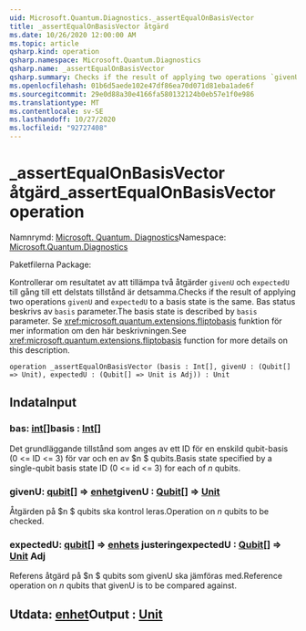 ```yaml
---
uid: Microsoft.Quantum.Diagnostics._assertEqualOnBasisVector
title: _assertEqualOnBasisVector åtgärd
ms.date: 10/26/2020 12:00:00 AM
ms.topic: article
qsharp.kind: operation
qsharp.namespace: Microsoft.Quantum.Diagnostics
qsharp.name: _assertEqualOnBasisVector
qsharp.summary: Checks if the result of applying two operations `givenU` and `expectedU` to a basis state is the same. The basis state is described by `basis` parameter. See <xref:microsoft.quantum.extensions.fliptobasis> function for more details on this description.
ms.openlocfilehash: 01b6d5aede102e47df86ea70d071d81eba1ade6f
ms.sourcegitcommit: 29e0d88a30e4166fa580132124b0eb57e1f0e986
ms.translationtype: MT
ms.contentlocale: sv-SE
ms.lasthandoff: 10/27/2020
ms.locfileid: "92727408"
---
```

# <a name="_assertequalonbasisvector-operation"></a><span data-ttu-id="aad73-102">_assertEqualOnBasisVector åtgärd</span><span class="sxs-lookup"><span data-stu-id="aad73-102">_assertEqualOnBasisVector operation</span></span>

<span data-ttu-id="aad73-103">Namnrymd: [Microsoft. Quantum. Diagnostics](xref:Microsoft.Quantum.Diagnostics)</span><span class="sxs-lookup"><span data-stu-id="aad73-103">Namespace: [Microsoft.Quantum.Diagnostics](xref:Microsoft.Quantum.Diagnostics)</span></span>

<span data-ttu-id="aad73-104">Paketfilerna [](https://nuget.org/packages/)</span><span class="sxs-lookup"><span data-stu-id="aad73-104">Package: [](https://nuget.org/packages/)</span></span>


<span data-ttu-id="aad73-105">Kontrollerar om resultatet av att tillämpa två åtgärder `givenU` och `expectedU` till gång till ett delstats tillstånd är detsamma.</span><span class="sxs-lookup"><span data-stu-id="aad73-105">Checks if the result of applying two operations `givenU` and `expectedU` to a basis state is the same.</span></span> <span data-ttu-id="aad73-106">Bas status beskrivs av `basis` parameter.</span><span class="sxs-lookup"><span data-stu-id="aad73-106">The basis state is described by `basis` parameter.</span></span>
<span data-ttu-id="aad73-107">Se <xref:microsoft.quantum.extensions.fliptobasis> funktion för mer information om den här beskrivningen.</span><span class="sxs-lookup"><span data-stu-id="aad73-107">See <xref:microsoft.quantum.extensions.fliptobasis> function for more details on this description.</span></span>

```qsharp
operation _assertEqualOnBasisVector (basis : Int[], givenU : (Qubit[] => Unit), expectedU : (Qubit[] => Unit is Adj)) : Unit
```


## <a name="input"></a><span data-ttu-id="aad73-108">Indata</span><span class="sxs-lookup"><span data-stu-id="aad73-108">Input</span></span>

### <a name="basis--int"></a><span data-ttu-id="aad73-109">bas: [int](xref:microsoft.quantum.lang-ref.int)[]</span><span class="sxs-lookup"><span data-stu-id="aad73-109">basis : [Int](xref:microsoft.quantum.lang-ref.int)[]</span></span>

<span data-ttu-id="aad73-110">Det grundläggande tillstånd som anges av ett ID för en enskild qubit-basis (0 <= ID <= 3) för var och en av $n $ qubits.</span><span class="sxs-lookup"><span data-stu-id="aad73-110">Basis state specified by a single-qubit basis state ID (0 <= id <= 3) for each of $n$ qubits.</span></span>


### <a name="givenu--qubit--unit"></a><span data-ttu-id="aad73-111">givenU: [qubit](xref:microsoft.quantum.lang-ref.qubit)[] => [enhet](xref:microsoft.quantum.lang-ref.unit)</span><span class="sxs-lookup"><span data-stu-id="aad73-111">givenU : [Qubit](xref:microsoft.quantum.lang-ref.qubit)[] => [Unit](xref:microsoft.quantum.lang-ref.unit)</span></span> 

<span data-ttu-id="aad73-112">Åtgärden på $n $ qubits ska kontrol leras.</span><span class="sxs-lookup"><span data-stu-id="aad73-112">Operation on $n$ qubits to be checked.</span></span>


### <a name="expectedu--qubit--unit-adj"></a><span data-ttu-id="aad73-113">expectedU: [qubit](xref:microsoft.quantum.lang-ref.qubit)[] => [enhets](xref:microsoft.quantum.lang-ref.unit) justering</span><span class="sxs-lookup"><span data-stu-id="aad73-113">expectedU : [Qubit](xref:microsoft.quantum.lang-ref.qubit)[] => [Unit](xref:microsoft.quantum.lang-ref.unit) Adj</span></span>

<span data-ttu-id="aad73-114">Referens åtgärd på $n $ qubits som givenU ska jämföras med.</span><span class="sxs-lookup"><span data-stu-id="aad73-114">Reference operation on $n$ qubits that givenU is to be compared against.</span></span>



## <a name="output--unit"></a><span data-ttu-id="aad73-115">Utdata: [enhet](xref:microsoft.quantum.lang-ref.unit)</span><span class="sxs-lookup"><span data-stu-id="aad73-115">Output : [Unit](xref:microsoft.quantum.lang-ref.unit)</span></span>


